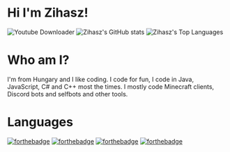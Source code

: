 # Hi I'm Zihasz!

![Youtube Downloader](https://github-readme-stats.vercel.app/api/pin/?username=zihasz&repo=youtube-downloader&theme=dracula)
![Zihasz's GitHub stats](https://github-readme-stats.vercel.app/api?username=zihasz&show_icons=true&theme=dracula&count_private=true)
![Zihasz's Top Languages](https://github-readme-stats.vercel.app/api/top-langs/?username=zihasz&langs_count=8&theme=dracula)

# Who am I?

I'm from Hungary and I like coding.
I code for fun, I code in Java, JavaScript, C# and C++ most the times.
I mostly code Minecraft clients, Discord bots and selfbots and other tools.

# Languages

[![forthebadge](https://forthebadge.com/images/badges/made-with-c-sharp.svg)](https://forthebadge.com)
[![forthebadge](https://forthebadge.com/images/badges/made-with-c-plus-plus.svg)](https://forthebadge.com)
[![forthebadge](https://forthebadge.com/images/badges/made-with-java.svg)](https://forthebadge.com)
[![forthebadge](https://forthebadge.com/images/badges/made-with-javascript.svg)](https://forthebadge.com)
